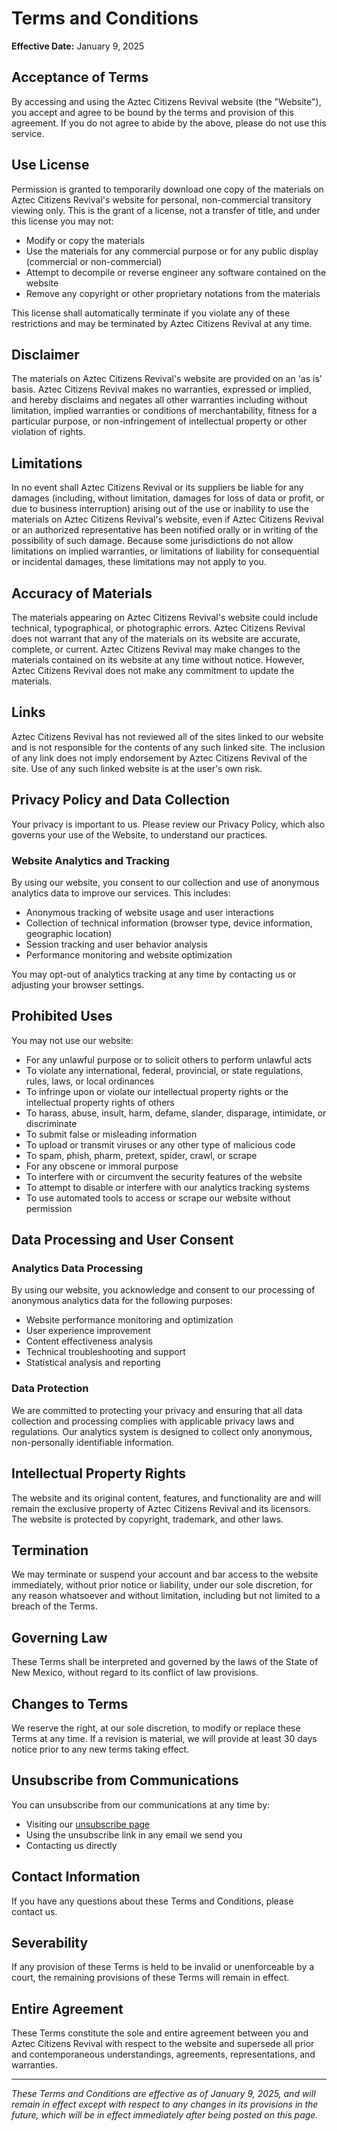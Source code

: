 # Terms and Conditions

**Effective Date:** January 9, 2025

## Acceptance of Terms

By accessing and using the Aztec Citizens Revival website (the "Website"), you accept and agree to be bound by the terms and provision of this agreement. If you do not agree to abide by the above, please do not use this service.

## Use License

Permission is granted to temporarily download one copy of the materials on Aztec Citizens Revival's website for personal, non-commercial transitory viewing only. This is the grant of a license, not a transfer of title, and under this license you may not:

- Modify or copy the materials
- Use the materials for any commercial purpose or for any public display (commercial or non-commercial)
- Attempt to decompile or reverse engineer any software contained on the website
- Remove any copyright or other proprietary notations from the materials

This license shall automatically terminate if you violate any of these restrictions and may be terminated by Aztec Citizens Revival at any time.

## Disclaimer

The materials on Aztec Citizens Revival's website are provided on an 'as is' basis. Aztec Citizens Revival makes no warranties, expressed or implied, and hereby disclaims and negates all other warranties including without limitation, implied warranties or conditions of merchantability, fitness for a particular purpose, or non-infringement of intellectual property or other violation of rights.

## Limitations

In no event shall Aztec Citizens Revival or its suppliers be liable for any damages (including, without limitation, damages for loss of data or profit, or due to business interruption) arising out of the use or inability to use the materials on Aztec Citizens Revival's website, even if Aztec Citizens Revival or an authorized representative has been notified orally or in writing of the possibility of such damage. Because some jurisdictions do not allow limitations on implied warranties, or limitations of liability for consequential or incidental damages, these limitations may not apply to you.

## Accuracy of Materials

The materials appearing on Aztec Citizens Revival's website could include technical, typographical, or photographic errors. Aztec Citizens Revival does not warrant that any of the materials on its website are accurate, complete, or current. Aztec Citizens Revival may make changes to the materials contained on its website at any time without notice. However, Aztec Citizens Revival does not make any commitment to update the materials.

## Links

Aztec Citizens Revival has not reviewed all of the sites linked to our website and is not responsible for the contents of any such linked site. The inclusion of any link does not imply endorsement by Aztec Citizens Revival of the site. Use of any such linked website is at the user's own risk.

## Privacy Policy and Data Collection

Your privacy is important to us. Please review our Privacy Policy, which also governs your use of the Website, to understand our practices.

### Website Analytics and Tracking
By using our website, you consent to our collection and use of anonymous analytics data to improve our services. This includes:
- Anonymous tracking of website usage and user interactions
- Collection of technical information (browser type, device information, geographic location)
- Session tracking and user behavior analysis
- Performance monitoring and website optimization

You may opt-out of analytics tracking at any time by contacting us or adjusting your browser settings.

## Prohibited Uses

You may not use our website:
- For any unlawful purpose or to solicit others to perform unlawful acts
- To violate any international, federal, provincial, or state regulations, rules, laws, or local ordinances
- To infringe upon or violate our intellectual property rights or the intellectual property rights of others
- To harass, abuse, insult, harm, defame, slander, disparage, intimidate, or discriminate
- To submit false or misleading information
- To upload or transmit viruses or any other type of malicious code
- To spam, phish, pharm, pretext, spider, crawl, or scrape
- For any obscene or immoral purpose
- To interfere with or circumvent the security features of the website
- To attempt to disable or interfere with our analytics tracking systems
- To use automated tools to access or scrape our website without permission

## Data Processing and User Consent

### Analytics Data Processing
By using our website, you acknowledge and consent to our processing of anonymous analytics data for the following purposes:
- Website performance monitoring and optimization
- User experience improvement
- Content effectiveness analysis
- Technical troubleshooting and support
- Statistical analysis and reporting

### Data Protection
We are committed to protecting your privacy and ensuring that all data collection and processing complies with applicable privacy laws and regulations. Our analytics system is designed to collect only anonymous, non-personally identifiable information.

## Intellectual Property Rights

The website and its original content, features, and functionality are and will remain the exclusive property of Aztec Citizens Revival and its licensors. The website is protected by copyright, trademark, and other laws.

## Termination

We may terminate or suspend your account and bar access to the website immediately, without prior notice or liability, under our sole discretion, for any reason whatsoever and without limitation, including but not limited to a breach of the Terms.

## Governing Law

These Terms shall be interpreted and governed by the laws of the State of New Mexico, without regard to its conflict of law provisions.

## Changes to Terms

We reserve the right, at our sole discretion, to modify or replace these Terms at any time. If a revision is material, we will provide at least 30 days notice prior to any new terms taking effect.

## Unsubscribe from Communications

You can unsubscribe from our communications at any time by:
- Visiting our [unsubscribe page](/unsubscribe)
- Using the unsubscribe link in any email we send you
- Contacting us directly

## Contact Information

If you have any questions about these Terms and Conditions, please contact us.

## Severability

If any provision of these Terms is held to be invalid or unenforceable by a court, the remaining provisions of these Terms will remain in effect.

## Entire Agreement

These Terms constitute the sole and entire agreement between you and Aztec Citizens Revival with respect to the website and supersede all prior and contemporaneous understandings, agreements, representations, and warranties.

---

*These Terms and Conditions are effective as of January 9, 2025, and will remain in effect except with respect to any changes in its provisions in the future, which will be in effect immediately after being posted on this page.*
